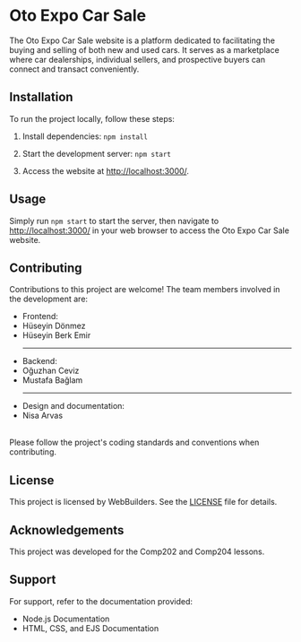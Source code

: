 # Oto Expo Car Sale

The Oto Expo Car Sale website is a platform dedicated to facilitating the buying and selling of both new and used cars. It serves as a marketplace where car dealerships, individual sellers, and prospective buyers can connect and transact conveniently.

## Installation

To run the project locally, follow these steps:

1. Install dependencies:
`npm install`


2. Start the development server:
`npm start`


3. Access the website at [http://localhost:3000/](http://localhost:3000/).

## Usage

Simply run `npm start` to start the server, then navigate to [http://localhost:3000/](http://localhost:3000/) in your web browser to access the Oto Expo Car Sale website.

## Contributing

Contributions to this project are welcome! The team members involved in the development are:

- Frontend:<br>
- Hüseyin Dönmez<br>
- Hüseyin Berk Emir<br>
  <hr>
- Backend:<br>
- Oğuzhan Ceviz
- Mustafa Bağlam
  <hr>
- Design and documentation:
- Nisa Arvas<br>
<br>
Please follow the project's coding standards and conventions when contributing.

## License

This project is licensed by WebBuilders. See the [LICENSE](LICENSE) file for details.

## Acknowledgements

This project was developed for the Comp202 and Comp204 lessons.

## Support

For support, refer to the documentation provided:

- Node.js Documentation
- HTML, CSS, and EJS Documentation
